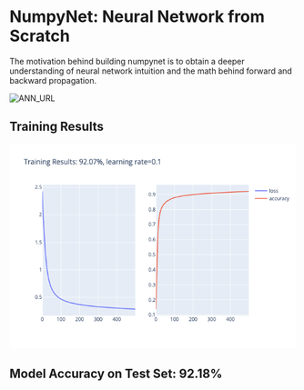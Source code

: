 # NumpyNet: Neural Network from Scratch

The motivation behind building numpynet is to obtain a deeper understanding of neural network intuition and the math behind forward and backward propagation.

![ANN_URL](https://miro.medium.com/max/1160/0*u5-PcKYVfUE5s2by.gif)

## Training Results
![training](figures/train.png)

## Model Accuracy on Test Set: 92.18%